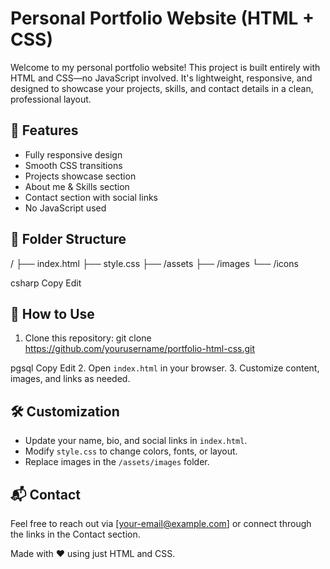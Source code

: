 # Personal Portfolio Website (HTML + CSS)

Welcome to my personal portfolio website! This project is built entirely with HTML and CSS—no JavaScript involved. It's lightweight, responsive, and designed to showcase your projects, skills, and contact details in a clean, professional layout.

## 🌟 Features
- Fully responsive design
- Smooth CSS transitions
- Projects showcase section
- About me & Skills section
- Contact section with social links
- No JavaScript used

## 📁 Folder Structure
/
├── index.html
├── style.css
├── /assets
├── /images
└── /icons

csharp
Copy
Edit

## 🚀 How to Use
1. Clone this repository:
git clone https://github.com/yourusername/portfolio-html-css.git

pgsql
Copy
Edit
2. Open `index.html` in your browser.
3. Customize content, images, and links as needed.

## 🛠️ Customization
- Update your name, bio, and social links in `index.html`.
- Modify `style.css` to change colors, fonts, or layout.
- Replace images in the `/assets/images` folder.

## 📬 Contact
Feel free to reach out via [your-email@example.com] or connect through the links in the Contact section.

Made with ❤️ using just HTML and CSS.
